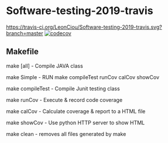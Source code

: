 # Software-testing-2019-travis
https://travis-ci.org/LeonCiou/Software-testing-2019-travis.svg?branch=master
[![codecov](https://codecov.io/gh/LeonCiou/Software-testing-2019-travis/branch/master/graph/badge.svg)](https://codecov.io/gh/LeonCiou/Software-testing-2019-travis)

## Makefile
make [all]	- Compile JAVA class

make Simple	- RUN make compileTest runCov calCov showCov

make compileTest	- Compile Junit testing class

make runCov	- Execute & record code coverage

make calCov	- Calculate coverage & report to a HTML file

make showCov	- Use python HTTP server to show HTML

make clean	- removes all files generated by make
